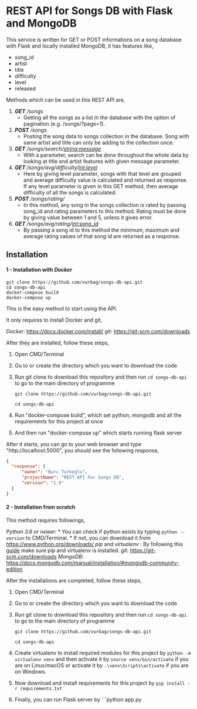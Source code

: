 # REST API for Songs DB with Flask and MongoDB

This service is written for GET or POST informations on a song database with Flask and locally installed MongoDB, it has features like,
  * song_id
  * artist
  * title
  * difficulty
  * level
  * released
 
Methods which can be used in this REST API are,
  1. **_GET_** _/songs_
     * Getting all the songs as a list in the database with the option of pagination (e.g. /songs/?page=1).
  2. **_POST_** _/songs_
     * Posting the song data to songs collection in the database. Song with same artist and title can only be adding to the collection once.
  3. **_GET_** _/songs/search/<string:message>_
     * With a parameter, search can be done throughout the whole data by looking at title and artist features with given message parameter. 
  4. **_GET_** _/songs/avg/difficulty/<int:level>_
     * Here by giving level parameter, songs with that level are grouped and average difficulty value is calculated and returned as response. If any level parameter is given in this GET method, then average difficulty of all the songs is calculated.
  5. **_POST_** _/songs/rating/_
     * In this method, any song in the songs collection is rated by passing song_id and rating parameters to this method. Rating must be done by giving value between 1 and 5, unless it gives error.
  6. **_GET_** _/songs/avg/rating/<int:song_id>_
     * By passing a song id to this method the minimum, maximum and average rating values of that song id are returned as a response.

## Installation

#### 1 - Installation with _Docker_

    git clone https://github.com/vurbag/songs-db-api.git
    cd songs-db-api
    docker-compose build
    docker-compose up

This is the easy method to start using the API.

It only requires to install Docker and git,

_Docker_: https://docs.docker.com/install/
_git_: https://git-scm.com/downloads

After they are installed, follow these steps,

1. Open CMD/Terminal
2. Go to or create the directory which you want to download the code
3. Run git clone to download this repository and then run ```cd songs-db-api``` to go to the main directory of programme

    ```git clone https://github.com/vurbag/songs-db-api.git```
    
    ```cd songs-db-api```
    
4. Run "docker-compose build", which set python, mongodb and all the requirements for this project at once
5. And then run "docker-compose up" which starts running flask server

After it starts, you can go to your web browser and type "http://localhost:5000", you should see the following response,
  
  ```json
  {
    "response": {
        "owner": "Burc Turkoglu",
        "projectName": "REST API For Songs DB",
        "version": "1.0"
    }
  }
  ```
  
#### 2 - Installation from scratch

This method requires followings,

_Python 3.6 or newer_: * You can check if python exists by typing ```python --version``` to CMD/Terminal.
                       * If not, you can download it from https://www.python.org/downloads/
_pip_ and _virtualenv_ : By following this [guide](https://packaging.python.org/guides/installing-using-pip-and-virtualenv/) make sure pip and virtualenv is installed.
_git_: https://git-scm.com/downloads
_MongoDB_: https://docs.mongodb.com/manual/installation/#mongodb-community-edition

After the installations are completed, follow these steps,

1. Open CMD/Terminal
2. Go to or create the directory which you want to download the code
3. Run git clone to download this repository and then run ```cd songs-db-api``` to go to the main directory of programme

    ```git clone https://github.com/vurbag/songs-db-api.git```
    
    ```cd songs-db-api```
    
4. Create virtualenv to install required modules for this project by ```python -m virtualenv venv``` and then activate it by ```source venv/bin/activate``` if you are on Linux/macOS or activate it by ```.\venv\Scripts\activate``` if you are on Windows.
5. Now download and install requirements for this project by ```pip install -r requirements.txt```
6. Finally, you can run Flask server by ```python app.py
